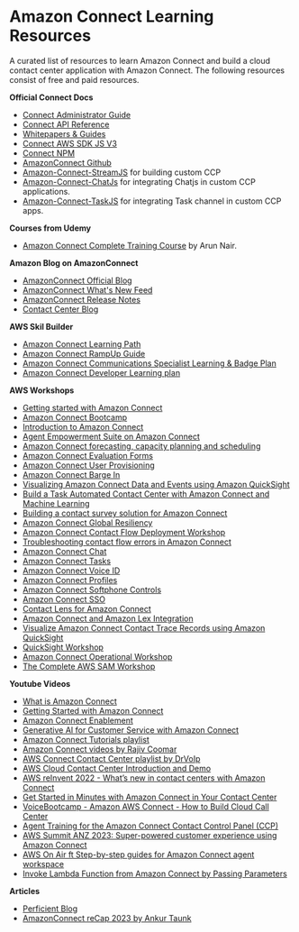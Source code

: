 # Amazon Connect Learning Resources
A curated list of resources to learn Amazon Connect and build a cloud contact center application with Amazon Connect.
The following resources consist of free and paid resources. 

**Official Connect Docs**

- [Connect Administrator Guide](https://docs.aws.amazon.com/connect/latest/adminguide/what-is-amazon-connect.html) 
- [Connect API Reference](https://reactjs.org/](https://docs.aws.amazon.com/connect/latest/APIReference/Welcome.html)) 
- [Whitepapers & Guides](https://aws.amazon.com/whitepapers/?whitepapers-main.sort-by=item.additionalFields.sortDate&whitepapers-main.sort-order=desc&awsf.whitepapers-content-type=*all&awsf.whitepapers-global-methodology=*all&awsf.whitepapers-tech-category=*all&awsf.whitepapers-industries=*all&awsf.whitepapers-business-category=*all&whitepapers-main.q=Amazon%2BConnect&whitepapers-main.q_operator=AND)
- [Connect AWS SDK JS V3](https://docs.aws.amazon.com/AWSJavaScriptSDK/v3/latest/client/connect/)
- [Connect NPM](https://www.npmjs.com/package/@aws-sdk/client-connect)
- [AmazonConnect Github](https://github.com/amazon-connect)
- [Amazon-Connect-StreamJS](https://github.com/amazon-connect/amazon-connect-streams?tab=readme-ov-file) for building custom CCP
- [Amazon-Connect-ChatJs](https://github.com/amazon-connect/amazon-connect-chatjs) for integrating Chatjs in custom CCP applications.
- [Amazon-Connect-TaskJS](https://github.com/amazon-connect/amazon-connect-taskjs) for integrating Task channel in custom CCP apps.

**Courses from Udemy**

- [Amazon Connect Complete Training Course](https://www.udemy.com/share/106Itu3@iM7RpKFobuYW6-eDLfOgf-Ai5sHPtVVzQY5_62TbH8VKXPhyxl6J9iCus4bGzYw=/) by Arun Nair.

**Amazon Blog on AmazonConnect**
- [AmazonConnect Official Blog](https://aws.amazon.com/blogs/training-and-certification/category/messaging/amazon-connect/)
- [AmazonConnect What's New Feed](https://aws.amazon.com/new/?whats-new-content-all.sort-by=item.additionalFields.postDateTime&whats-new-content-all.sort-order=desc&awsf.whats-new-categories=marketing-marchitecture%23business-productivity&whats-new-content-all.q=amazon%2BConnect&whats-new-content-all.q_operator=AND)
- [AmazonConnect Release Notes](https://docs.aws.amazon.com/connect/latest/adminguide/amazon-connect-release-notes.html)
- [Contact Center Blog](https://aws.amazon.com/blogs/contact-center/)

**AWS Skil Builder**
- [Amazon Connect Learning Path](https://explore.skillbuilder.aws/learn/lp/1721/amazon-connect-learning-plan)
- [Amazon Connect RampUp Guide](https://d1.awsstatic.com/training-and-certification/ramp-up_guides/Ramp-Up_Guide_Amazon_Connect.pdf)
- [Amazon Connect Communications Specialist Learning & Badge Plan](https://explore.skillbuilder.aws/learn/public/learning_plan/view/2262/amazon-connect-communications-specialist-learning-badge-plan)
- [Amazon Connect Developer Learning plan](https://explore.skillbuilder.aws/learn/public/learning_plan/view/2318/amazon-connect-developer-learning-plan)

**AWS Workshops**

- [Getting started with Amazon Connect](https://catalog.us-east-1.prod.workshops.aws/workshops/d1f03aa4-9605-4925-aa18-e82819feb069/en-US)
- [Amazon Connect Bootcamp](https://catalog.us-east-1.prod.workshops.aws/workshops/cf45bce8-f0a0-4c0d-83e6-ae510931c091/en-US)
- [Introduction to Amazon Connect](https://catalog.workshops.aws/amazon-connect-introduction)
- [Agent Empowerment Suite on Amazon Connect](https://catalog.workshops.aws/amazon-connect-agent-empowerment/en-US)
- [Amazon Connect forecasting, capacity planning and scheduling](https://catalog.workshops.aws/amazon-connect-optimization)
- [Amazon Connect Evaluation Forms](https://catalog.workshops.aws/amazon-connect-evaluation-forms)
- [Amazon Connect User Provisioning](https://catalog.us-east-1.prod.workshops.aws/workshops/0436a9a9-18f2-4707-a629-021358df997e/en-US)
- [Amazon Connect Barge In](https://catalog.workshops.aws/amazon-connect-barge-in/en-US)
- [Visualizing Amazon Connect Data and Events using Amazon QuickSight](https://catalog.workshops.aws/visualize-amazon-connect-data-and-events-via-quicksight/en-US)
- [Build a Task Automated Contact Center with Amazon Connect and Machine Learning](https://catalog.workshops.aws/connect-lex-voice-id-and-task-automation/en-US)
- [Building a contact survey solution for Amazon Connect](https://catalog.workshops.aws/amazon-connect-contact-survey)
- [Amazon Connect Global Resiliency](https://catalog.workshops.aws/amazon-connect-global-resiliency)
- [Amazon Connect Contact Flow Deployment Workshop](https://catalog.workshops.aws/contact-flow-deployment-workshop)
- [Troubleshooting contact flow errors in Amazon Connect](https://catalog.workshops.aws/troubleshooting-contact-flow-errors/)
- [Amazon Connect Chat](https://catalog.us-east-1.prod.workshops.aws/workshops/59005b2b-47a6-4342-891a-3b9b0ff575c6/en-US)
- [Amazon Connect Tasks](https://catalog.us-east-1.prod.workshops.aws/workshops/ce07a3c0-69f7-44a0-9556-9d49032f90b1)
- [Amazon Connect Voice ID](https://catalog.us-east-1.prod.workshops.aws/workshops/ed3fc8e1-cb23-4bce-b2f3-a2bfeaa3aa7d)
- [Amazon Connect Profiles](https://catalog.us-east-1.prod.workshops.aws/workshops/377bafee-4f96-4d5f-b8cc-ef24e8d080e0)
- [Amazon Connect Softphone Controls](https://catalog.us-east-1.prod.workshops.aws/workshops/e507e74d-d816-4808-94c5-58abc598c40b/en-US)
- [Amazon Connect SSO](https://catalog.us-east-1.prod.workshops.aws/workshops/33e6d0e7-f927-4531-abb1-f28a86ba0872/en-US)
- [Contact Lens for Amazon Connect](https://catalog.us-east-1.prod.workshops.aws/workshops/0d424f45-a4df-4818-ab35-5cf4fad6a66a/en-US)
- [Amazon Connect and Amazon Lex Integration](https://catalog.us-east-1.prod.workshops.aws/workshops/638d00f5-2248-488f-b7ca-903e8b966bf8/en-US)
- [Visualize Amazon Connect Contact Trace Records using Amazon QuickSight](https://catalog.us-east-1.prod.workshops.aws/workshops/607718a8-cddd-416a-97b4-4fc9dc93ff7a/en-US/)
- [QuickSight Workshop](https://catalog.us-east-1.prod.workshops.aws/workshops/cd8ebba2-2ef8-431a-8f72-ca7f6761713d/en-US)
- [Amazon Connect Operational Workshop](https://catalog.us-east-1.prod.workshops.aws/workshops/4c47aab3-601b-4ac9-be0f-a829f0bf3723/en-US)
- [The Complete AWS SAM Workshop](https://catalog.workshops.aws/complete-aws-sam/en-US/module-0-getting-started)

**Youtube Videos**

- [What is Amazon Connect](https://www.youtube.com/watch?v=syF1CEiWAto)
- [Getting Started with Amazon Connect](https://www.youtube.com/watch?v=ELlAUSKJXpA&t=1s)
- [Amazon Connect Enablement](https://www.youtube.com/watch?v=WH0__hiP-wM&list=PLhr1KZpdzukdtol4mjtv3JRSgOCJFWhO4)
- [Generative AI for Customer Service with Amazon Connect](https://www.youtube.com/watch?v=rKp_byg5OzU)
- [Amazon Connect Tutorials playlist](https://www.youtube.com/watch?v=kf8i3kTKq0M&list=PL4SEtvjUqihF_n-OjIsHwqqayTsAToBOx) 
- [Amazon Connect videos by Rajiv Coomar](https://www.youtube.com/watch?v=v2XmilafR9k&list=PLMcMSFfe-ZLiXJHecU0KKCVqEYwkOp3Xl)
- [AWS Connect Contact Center playlist by DrVoIp](https://www.youtube.com/watch?v=W3aRIxly1ME&list=PLxHdDBntokmIM2AdwbxBOjCOLlk0ZPtzi&index=1)
- [AWS Cloud Contact Center Introduction and Demo](https://www.youtube.com/watch?v=yKNb6db_d7c)
- [AWS reInvent 2022 - What’s new in contact centers with Amazon Connect](https://www.youtube.com/watch?v=yMuH5GdL1l8)
- [Get Started in Minutes with Amazon Connect in Your Contact Center](https://www.youtube.com/watch?v=yGJdYbwb8j0)
- [VoiceBootcamp - Amazon AWS Connect - How to Build Cloud Call Center](https://www.youtube.com/watch?v=kzgRxWGWcgc)
- [Agent Training for the Amazon Connect Contact Control Panel (CCP)](https://www.youtube.com/watch?v=BVa6QZyAVsA)
- [AWS Summit ANZ 2023: Super-powered customer experience using Amazon Connect](https://www.youtube.com/watch?v=WKN6eqlAVJc)
- [AWS On Air ft Step-by-step guides for Amazon Connect agent workspace](https://www.youtube.com/watch?v=w3iC1cxouQs)
- [Invoke Lambda Function from Amazon Connect by Passing Parameters](https://www.youtube.com/watch?v=3geZ2IyeySg)
  
**Articles**
- [Perficient Blog](https://blogs.perficient.com/tag/amazon-connect/)
- [AmazonConnect reCap 2023 by Ankur Taunk](https://www.linkedin.com/pulse/recap-amazon-connect-2023-whats-new-ankur-taunk-yzd3c/)
  

